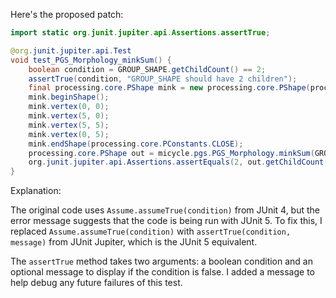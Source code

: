 Here's the proposed patch:

```java
import static org.junit.jupiter.api.Assertions.assertTrue;

@org.junit.jupiter.api.Test
void test_PGS_Morphology_minkSum() {
    boolean condition = GROUP_SHAPE.getChildCount() == 2;
    assertTrue(condition, "GROUP_SHAPE should have 2 children");
    final processing.core.PShape mink = new processing.core.PShape(processing.core.PShape.PATH);
    mink.beginShape();
    mink.vertex(0, 0);
    mink.vertex(5, 0);
    mink.vertex(5, 5);
    mink.vertex(0, 5);
    mink.endShape(processing.core.PConstants.CLOSE);
    processing.core.PShape out = micycle.pgs.PGS_Morphology.minkSum(GROUP_SHAPE, mink);
    org.junit.jupiter.api.Assertions.assertEquals(2, out.getChildCount());
}
```

Explanation:

The original code uses `Assume.assumeTrue(condition)` from JUnit 4, but the error message suggests that the code is being run with JUnit 5. To fix this, I replaced `Assume.assumeTrue(condition)` with `assertTrue(condition, message)` from JUnit Jupiter, which is the JUnit 5 equivalent.

The `assertTrue` method takes two arguments: a boolean condition and an optional message to display if the condition is false. I added a message to help debug any future failures of this test.